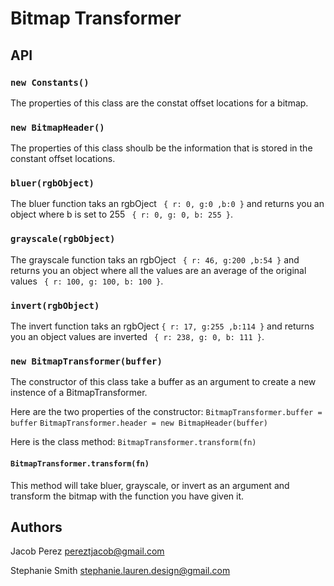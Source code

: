 Bitmap Transformer
===

## API

### `new Constants()`

The properties of this class are the constat offset locations for a bitmap.

### `new BitmapHeader()`

The properties of this class shoulb be the information that is stored in the constant offset locations.

### `bluer(rgbObject)`

The bluer function taks an rgbOject ` { r: 0, g:0 ,b:0 }` and returns you an object where b is set to 255 ` { r: 0, g: 0, b: 255 }`.

### `grayscale(rgbObject)`

The grayscale function taks an rgbOject ` { r: 46, g:200 ,b:54 }` and returns you an object where all the values are an average of the original values ` { r: 100, g: 100, b: 100 }`.

### `invert(rgbObject)`

The invert function taks an rgbOject `{ r: 17, g:255 ,b:114 }` and returns you an object values are inverted ` { r: 238, g: 0, b: 111 }`.

### `new BitmapTransformer(buffer)`

The constructor of this class take a buffer as an argument to create a new instence of a BitmapTransformer. 

Here are the two properties of the constructor:
`BitmapTransformer.buffer = buffer` `BitmapTransformer.header = new BitmapHeader(buffer)`

Here is the class method:
`BitmapTransformer.transform(fn)`

#### `BitmapTransformer.transform(fn)`

This method will take bluer, grayscale, or invert as an argument and transform the bitmap with the function you have given it. 

## Authors

Jacob Perez <pereztjacob@gmail.com>

Stephanie Smith <stephanie.lauren.design@gmail.com>
